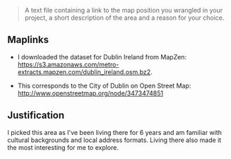 > A text file containing a link to the map position you wrangled in your project, a short description of the area and a reason for your choice.

## Maplinks
- I downloaded the dataset for Dublin Ireland from MapZen:  
https://s3.amazonaws.com/metro-extracts.mapzen.com/dublin_ireland.osm.bz2.

- This corresponds to the City of Dublin on Open Street Map:  
http://www.openstreetmap.org/node/3473474851

## Justification
I picked this area as I've been living there for 6 years and am familiar with cultural backgrounds and local address formats. Living there also made it the most interesting for me to explore.

